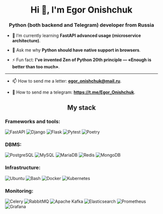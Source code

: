 <h1 align="center">Hi 👋, I'm Egor Onishchuk</h1>
<h3 align="center">Python (both backend and Telegram) developer from Russia</h3>

- 🌱 I’m currently learning **FastAPI advanced usage (microservice architecture)**.

- 💬 Ask me why **Python should have native support in browsers**.

- ⚡ Fun fact: **I've invented Zen of Python 20th principle — «Enough is better than too much»**.

---

- 📫 How to send me a letter: **egor_onishchuk@mail.ru**.

- 📃 How to send me a telegram: **https://t.me/Egor_Onishchuk**.

<h2 align="center">My stack</h2>

<h3 align="left">Frameworks and tools:</h3>

<p>
<img src="https://img.shields.io/badge/FastAPI-005571?style=for-the-badge&logo=fastapi" alt="FastAPI">
<img src="https://img.shields.io/badge/django-%23092E20.svg?style=for-the-badge&logo=django&logoColor=white" alt="Django">
<img src="https://img.shields.io/badge/flask-%23000.svg?style=for-the-badge&logo=flask&logoColor=white" alt="Flask">
<img src="https://img.shields.io/badge/pytest-%23ffffff.svg?style=for-the-badge&logo=pytest&logoColor=2f9fe3" alt="Pytest">
<img src="https://img.shields.io/badge/Poetry-%233B82F6.svg?style=for-the-badge&logo=poetry&logoColor=0B3D8D" alt="Poetry">
</p>

<h3 align="left">DBMS:</h3>

<p>
<img src="https://img.shields.io/badge/postgres-%23316192.svg?style=for-the-badge&logo=postgresql&logoColor=white" alt="PostgreSQL">
<img src="https://img.shields.io/badge/mysql-4479A1.svg?style=for-the-badge&logo=mysql&logoColor=white" alt="MySQL">
<img src="https://img.shields.io/badge/MariaDB-003545?style=for-the-badge&logo=mariadb&logoColor=white" alt="MariaDB">
<img src="https://img.shields.io/badge/redis-%23DD0031.svg?style=for-the-badge&logo=redis&logoColor=white" alt="Redis">
<img src="https://img.shields.io/badge/MongoDB-%234ea94b.svg?style=for-the-badge&logo=mongodb&logoColor=white" alt="MongoDB">
</p>

<h3 align="left">Infrastructure:</h3>

<p>
<img src="https://img.shields.io/badge/Ubuntu-E95420?style=for-the-badge&logo=ubuntu&logoColor=white" alt="Ubuntu">
<img src="https://img.shields.io/badge/bash_script-%23121011.svg?style=for-the-badge&logo=gnu-bash&logoColor=white" alt="Bash">
<img src="https://img.shields.io/badge/docker-%230db7ed.svg?style=for-the-badge&logo=docker&logoColor=white" alt="Docker">
<img src="https://img.shields.io/badge/kubernetes-%23326ce5.svg?style=for-the-badge&logo=kubernetes&logoColor=white" alt="Kubernetes">
</p>

<h3 align="left">Monitoring:</h3>

<p>
<img src="https://img.shields.io/badge/celery-%23a9cc54.svg?style=for-the-badge&logo=celery&logoColor=ddf4a4" alt="Celery">
<img src="https://img.shields.io/badge/Rabbitmq-FF6600?style=for-the-badge&logo=rabbitmq&logoColor=white" alt="RabbitMQ">
<img src="https://img.shields.io/badge/Apache%20Kafka-000?style=for-the-badge&logo=apachekafka" alt="Apache Kafka">
<img src="https://img.shields.io/badge/elasticsearch-%230377CC.svg?style=for-the-badge&logo=elasticsearch&logoColor=white" alt="Elasticsearch">
<img src="https://img.shields.io/badge/Prometheus-E6522C?style=for-the-badge&logo=Prometheus&logoColor=white" alt="Prometheus">
<img src="https://img.shields.io/badge/grafana-%23F46800.svg?style=for-the-badge&logo=grafana&logoColor=white" alt="Grafana">
</p>
